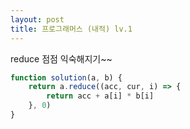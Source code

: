 ```yaml
---
layout: post
title: 프로그래머스 (내적) lv.1
---
```


reduce 점점 익숙해지기~~ <br>

```javascript
function solution(a, b) {
    return a.reduce((acc, cur, i) => {
        return acc + a[i] * b[i]
    }, 0)
}
```